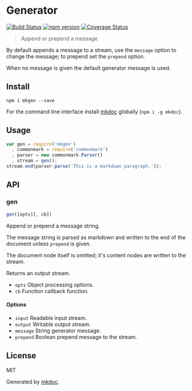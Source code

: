 # Generator

[![Build Status](https://travis-ci.org/mkdoc/mkgen.svg?v=3)](https://travis-ci.org/mkdoc/mkgen)
[![npm version](http://img.shields.io/npm/v/mkgen.svg?v=3)](https://npmjs.org/package/mkgen)
[![Coverage Status](https://coveralls.io/repos/mkdoc/mkgen/badge.svg?branch=master&service=github&v=3)](https://coveralls.io/github/mkdoc/mkgen?branch=master)

> Append or prepend a message

By default appends a message to a stream, use the `message` option to change the message; to prepend set the `prepend` option.

When no message is given the default generator message is used.

## Install

```
npm i mkgen --save
```

For the command line interface install [mkdoc][] globally (`npm i -g mkdoc`).

## Usage

```javascript
var gen = require('mkgen')
  , commonmark = require('commonmark')
  , parser = new commonmark.Parser()
  , stream = gen();
stream.end(parser.parse('This is a markdown paragraph.'));
```

## API

### gen

```javascript
gen([opts][, cb])
```

Append or prepend a message string.

The message string is parsed as markdown and written to the end of the
document unless `prepend` is given.

The document node itself is omitted; it's content nodes are written to
the stream.

Returns an output stream.

* `opts` Object processing options.
* `cb` Function callback function.

#### Options

* `input` Readable input stream.
* `output` Writable output stream.
* `message` String generator message.
* `prepend` Boolean prepend message to the stream.

## License

MIT

Generated by [mkdoc](https://github.com/mkdoc/mkdoc).

[mkdoc]: https://github.com/mkdoc/mkdoc
[mkparse]: https://github.com/mkdoc/mkparse
[node]: http://nodejs.org
[npm]: http://www.npmjs.org
[commonmark]: http://commonmark.org
[jshint]: http://jshint.com
[jscs]: http://jscs.info

